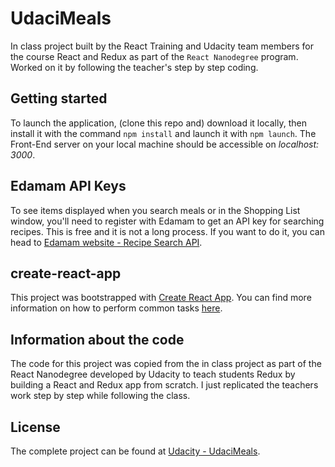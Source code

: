 # UdaciMeals

In class project built by the React Training and Udacity team members for the course React and Redux as part of the `React Nanodegree` program.
Worked on it by following the teacher's step by step coding.

## Getting started

To launch the application, (clone this repo and) download it locally, then install it with the command ```npm install``` and launch it with ```npm launch```.
The Front-End server on your local machine should be accessible on *localhost: 3000*.

## Edamam API Keys

To see items displayed when you search meals or in the Shopping List window, you'll need to register with Edamam to get an API key for searching recipes.
This is free and it is not a long process.
If you want to do it, you can head to [Edamam website - Recipe Search API](https://developer.edamam.com/edamam-recipe-api).

## create-react-app

This project was bootstrapped with [Create React App](https://github.com/facebookincubator/create-react-app). You can find more information on how to perform common tasks [here](https://github.com/facebookincubator/create-react-app/blob/master/packages/react-scripts/template/README.md).

## Information about the code

The code for this project was copied from the in class project as part of the React Nanodegree developed by Udacity to teach students Redux by building a React and Redux app from scratch.
I just replicated the teachers work step by step while following the class.

## License

The complete project can be found at [Udacity - UdaciMeals](https://github.com/udacity/reactnd-udacimeals-complete).